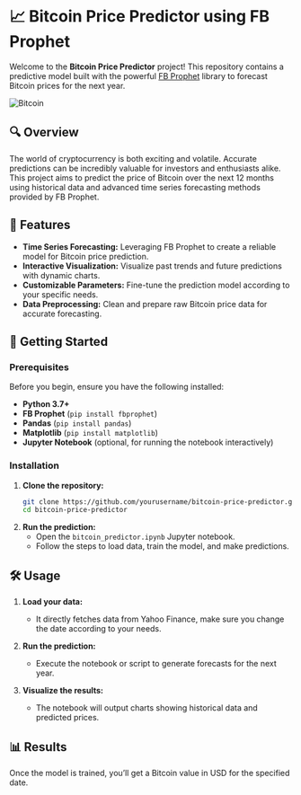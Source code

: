 # 📈 Bitcoin Price Predictor using FB Prophet

Welcome to the **Bitcoin Price Predictor** project! This repository contains a predictive model built with the powerful [FB Prophet](https://facebook.github.io/prophet/) library to forecast Bitcoin prices for the next year.

![Bitcoin](https://www.example.com/bitcoin-image.jpg) <!-- Replace with an actual image link -->

## 🔍 Overview

The world of cryptocurrency is both exciting and volatile. Accurate predictions can be incredibly valuable for investors and enthusiasts alike. This project aims to predict the price of Bitcoin over the next 12 months using historical data and advanced time series forecasting methods provided by FB Prophet.

## 🎯 Features

- **Time Series Forecasting:** Leveraging FB Prophet to create a reliable model for Bitcoin price prediction.
- **Interactive Visualization:** Visualize past trends and future predictions with dynamic charts.
- **Customizable Parameters:** Fine-tune the prediction model according to your specific needs.
- **Data Preprocessing:** Clean and prepare raw Bitcoin price data for accurate forecasting.

## 🚀 Getting Started

### Prerequisites

Before you begin, ensure you have the following installed:

- **Python 3.7+**
- **FB Prophet** (`pip install fbprophet`)
- **Pandas** (`pip install pandas`)
- **Matplotlib** (`pip install matplotlib`)
- **Jupyter Notebook** (optional, for running the notebook interactively)

### Installation

1. **Clone the repository:**
   ```bash
   git clone https://github.com/yourusername/bitcoin-price-predictor.git
   cd bitcoin-price-predictor

2. **Run the prediction:**
   - Open the `bitcoin_predictor.ipynb` Jupyter notebook.
   - Follow the steps to load data, train the model, and make predictions.

## 🛠️ Usage

1. **Load your data:**
   - It directly fetches data from Yahoo Finance, make sure you change the date according to your needs.
   
2. **Run the prediction:**
   - Execute the notebook or script to generate forecasts for the next year.
   
3. **Visualize the results:**
   - The notebook will output charts showing historical data and predicted prices.

## 📊 Results

Once the model is trained, you’ll get a Bitcoin value in USD for the specified date.
